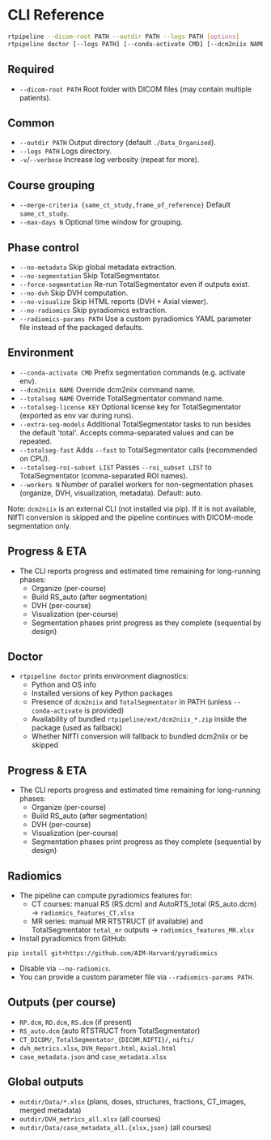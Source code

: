# CLI Reference

```bash
rtpipeline --dicom-root PATH --outdir PATH --logs PATH [options]
rtpipeline doctor [--logs PATH] [--conda-activate CMD] [--dcm2niix NAME] [--totalseg NAME]
```

## Required
- `--dicom-root PATH`  Root folder with DICOM files (may contain multiple patients).

## Common
- `--outdir PATH`  Output directory (default `./Data_Organized`).
- `--logs PATH`    Logs directory.
- `-v`/`--verbose` Increase log verbosity (repeat for more).

## Course grouping
- `--merge-criteria {same_ct_study,frame_of_reference}`  Default `same_ct_study`.
- `--max-days N`  Optional time window for grouping.

## Phase control
- `--no-metadata`     Skip global metadata extraction.
- `--no-segmentation` Skip TotalSegmentator.
- `--force-segmentation` Re-run TotalSegmentator even if outputs exist.
- `--no-dvh`          Skip DVH computation.
- `--no-visualize`    Skip HTML reports (DVH + Axial viewer).
- `--no-radiomics`    Skip pyradiomics extraction.
- `--radiomics-params PATH`  Use a custom pyradiomics YAML parameter file instead of the packaged defaults.

## Environment
- `--conda-activate CMD`  Prefix segmentation commands (e.g. activate env).
- `--dcm2niix NAME`  Override dcm2niix command name.
- `--totalseg NAME`  Override TotalSegmentator command name.
- `--totalseg-license KEY`  Optional license key for TotalSegmentator (exported as env var during runs).
- `--extra-seg-models`  Additional TotalSegmentator tasks to run besides the default 'total'. Accepts comma-separated values and can be repeated.
- `--totalseg-fast`  Adds `--fast` to TotalSegmentator calls (recommended on CPU).
- `--totalseg-roi-subset LIST`  Passes `--roi_subset LIST` to TotalSegmentator (comma-separated ROI names).
- `--workers N`  Number of parallel workers for non-segmentation phases (organize, DVH, visualization, metadata). Default: auto.

Note: `dcm2niix` is an external CLI (not installed via pip). If it is not available, NIfTI conversion is skipped and the pipeline continues with DICOM-mode segmentation only.

## Progress & ETA
- The CLI reports progress and estimated time remaining for long-running phases:
  - Organize (per-course)
  - Build RS_auto (after segmentation)
  - DVH (per-course)
  - Visualization (per-course)
  - Segmentation phases print progress as they complete (sequential by design)

## Doctor
- `rtpipeline doctor` prints environment diagnostics:
  - Python and OS info
  - Installed versions of key Python packages
  - Presence of `dcm2niix` and `TotalSegmentator` in PATH (unless `--conda-activate` is provided)
  - Availability of bundled `rtpipeline/ext/dcm2niix_*.zip` inside the package (used as fallback)
  - Whether NIfTI conversion will fallback to bundled dcm2niix or be skipped

## Progress & ETA
- The CLI reports progress and estimated time remaining for long-running phases:
  - Organize (per-course)
  - Build RS_auto (after segmentation)
  - DVH (per-course)
  - Visualization (per-course)
  - Segmentation phases print progress as they complete (sequential by design)

## Radiomics
- The pipeline can compute pyradiomics features for:
  - CT courses: manual RS (RS.dcm) and AutoRTS_total (RS_auto.dcm) → `radiomics_features_CT.xlsx`
  - MR series: manual MR RTSTRUCT (if available) and TotalSegmentator `total_mr` outputs → `radiomics_features_MR.xlsx`
- Install pyradiomics from GitHub:

```
pip install git+https://github.com/AIM-Harvard/pyradiomics
```

- Disable via `--no-radiomics`.
- You can provide a custom parameter file via `--radiomics-params PATH`.

## Outputs (per course)
- `RP.dcm`, `RD.dcm`, `RS.dcm` (if present)
- `RS_auto.dcm` (auto RTSTRUCT from TotalSegmentator)
- `CT_DICOM/`, `TotalSegmentator_{DICOM,NIFTI}/`, `nifti/`
- `dvh_metrics.xlsx`, `DVH_Report.html`, `Axial.html`
- `case_metadata.json` and `case_metadata.xlsx`

## Global outputs
- `outdir/Data/*.xlsx` (plans, doses, structures, fractions, CT_images, merged metadata)
- `outdir/DVH_metrics_all.xlsx` (all courses)
- `outdir/Data/case_metadata_all.{xlsx,json}` (all courses)
